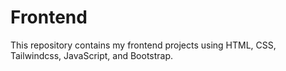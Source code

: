# Frontend
This repository contains my frontend projects using HTML, CSS, Tailwindcss, JavaScript, and Bootstrap. 
